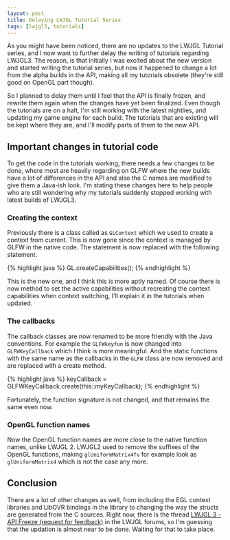 ```yaml
---
layout: post
title: Delaying LWJGL Tutorial Series
tags: [lwjgl3, tutorials]
---
```


As you might have been noticed, there are no updates to the LWJGL Tutorial series, and I now want to further delay the writing of tutorials regarding LWJGL3. The reason, is that initially I was excited about the new version and started writing the tutorial series, but now it happened to change a lot from the alpha builds in the API, making all my tutorials obsolete (they're still good on OpenGL part though).

So I planned to delay them until I feel that the API is finally frozen, and rewrite them again when the changes have yet been finalized. Even though the tutorials are on a halt, I'm still working with the latest nightlies, and updating my game engine for each build. The tutorials that are existing will be kept where they are, and I'll modify parts of them to the new API.

## Important changes in tutorial code

To get the code in the tutorials working, there needs a few changes to be done, where most are heavily regarding on GLFW where the new builds have a lot of differences in the API and also the C names are modified to give them a Java-ish look. I'm stating these changes here to help people who are still wondering why my tutorials suddenly stopped working with latest builds of LWJGL3.

### Creating the context

Previously there is a class called as `GLContext` which we used to create a context from current. This is now gone since the context is managed by GLFW in the native code. The statement is now replaced with the following statement.

{% highlight java %}
GL.createCapabilities();
{% endhighlight %}

This is the new one, and I think this is more aptly named. Of course there is now method to set the active capabilities without recreating the context capabilities when context switching, I'll explain it in the tutorials when updated.

### The callbacks

The callback classes are now renamed to be more friendly with the Java conventions. For example the `GLFWkeyfun` is now changed into `GLFWKeyCallback` which I think is more meaningful. And the static functions with the same name as the callbacks in the `GLFW` class are now removed and are replaced with a create method.

{% highlight java %}
keyCallback = GLFWKeyCallback.create(this::myKeyCallback);
{% endhighlight %}

Fortunately, the function signature is not changed, and that remains the same even now.

### OpenGL function names

Now the OpenGL function names are more close to the native function names, unlike LWJGL 2. LWJGL2 used to remove the suffixes of the OpenGL functions, making `glUniformMatrix4fv` for example look as `glUniformMatrix4` which is not the case any more.

## Conclusion

There are a lot of other changes as well, from including the EGL context libraries and LibOVR bindings in the library to changing the way the structs are generated from the C sources. Right now, there is the thread [LWJGL 3 - API Freeze (request for feedback)](http://forum.lwjgl.org/index.php?topic=5965.0) in the LWJGL forums, so I'm guessing that the updation is almost near to be done. Waiting for that to take place.
